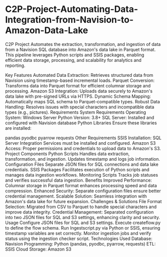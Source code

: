 # C2P-Project-Automating-Data-Integration-from-Navision-to-Amazon-Data-Lake
C2P Project
Automates the extraction, transformation, and ingestion of data from a Navision SQL database into Amazon's data lake in Parquet format. This pipeline leverages Python scripts and SSIS packages, enabling efficient data storage, processing, and scalability for analytics and reporting.

Key Features
Automated Data Extraction: Retrieves structured data from Navision using timestamp-based incremental loads.
Parquet Conversion: Transforms data into Parquet format for efficient columnar storage and processing.
Amazon S3 Integration: Uploads data securely to Amazon's data lake with pre-signed URLs via HTTPS.
Dynamic Schema Mapping: Automatically maps SQL schema to Parquet-compatible types.
Robust Data Handling: Resolves issues with special characters and incompatible data types (e.g., pictures).
Requirements
System Requirements
Operating System: Windows Server
Python Version: 3.8+
SQL Server: Installed and configured with Navision database
Python Libraries
Ensure these libraries are installed:

pandas
pyodbc
pyarrow
requests
Other Requirements
SSIS Installation: SQL Server Integration Services must be installed and configured.
Amazon S3 Access: Proper permissions and credentials to upload data to Amazon's S3.
Project Components
Python Scripts
Handles data extraction, transformation, and ingestion.
Updates timestamp and logs job information.
Configuration Files
Separate JSON files for SQL connections and data lake credentials.
SSIS Packages
Facilitates execution of Python scripts and manages data ingestion workflows.
Monitoring Scripts
Tracks job statuses and verifies successful data ingestion.
Benefits
Improved Performance: Columnar storage in Parquet format enhances processing speed and data compression.
Enhanced Security: Separate configuration files ensure better credential management.
Scalable Solution: Seamless integration with Amazon's data lake for future expansion.
Challenges & Solutions
File Format Selection: Migrated from CSV to Parquet to handle special characters and improve data integrity.
Credential Management: Separated configuration into two JSON files for SQL and S3 settings, enhancing clarity and security.
Usage
Configure JSON files for SQL and S3 settings.
Execute createflow.py to define the flow schema.
Run Ingestscript.py via Python or SSIS, ensuring timestamp variables are set correctly.
Monitor ingestion jobs and verify status using the ingestion checker script.
Technologies Used
Database: Navision
Programming: Python (pandas, pyodbc, pyarrow, requests)
ETL: SSIS
Cloud Storage: Amazon S3
